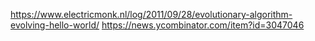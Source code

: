 https://www.electricmonk.nl/log/2011/09/28/evolutionary-algorithm-evolving-hello-world/
https://news.ycombinator.com/item?id=3047046
